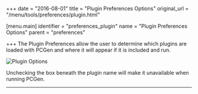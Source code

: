 +++
date = "2016-08-01"
title = "Plugin Preferences Options"
original_url = "/menu/tools/preferences/plugin.html"

[menu.main]
    identifier = "preferences_plugin"
    name = "Plugin Preferences Options"
    parent = "preferences"
    
+++
The Plugin Preferences allow the user to determine which plugins are
loaded with PCGen and where it will appear if it is included and run.

![Plugin
Options](../../../images/menus/tools/menu_tools_03_17_plugins.png)

Unchecking the box beneath the plugin name will make it unavailable when
running PCGen.

------------------------------------------------------------------------



